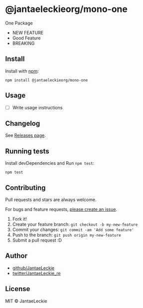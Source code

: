 # @jantaeleckieorg/mono-one

One Package
 
- NEW FEATURE
- Good Feature
- BREAKING 

## Install

Install with [npm](https://www.npmjs.com/):

    npm install @jantaeleckieorg/mono-one

## Usage

- [ ] Write usage instructions

## Changelog

See [Releases page](https://github.com/JantaeLeckie/monorepo-release-changesets/releases).

## Running tests

Install devDependencies and Run `npm test`:

    npm test

## Contributing

Pull requests and stars are always welcome.

For bugs and feature requests, [please create an issue](https://github.com/JantaeLeckie/monorepo-release-changesets/issues).

1. Fork it!
2. Create your feature branch: `git checkout -b my-new-feature`
3. Commit your changes: `git commit -am 'Add some feature'`
4. Push to the branch: `git push origin my-new-feature`
5. Submit a pull request :D

## Author

- [github/JantaeLeckie](https://github.com/JantaeLeckie)
- [twitter/JantaeLeckie_re](https://twitter.com/JantaeLeckie_re)

## License

MIT © JantaeLeckie
